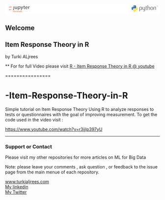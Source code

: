 
<img src="https://github.com/turkialjrees/Big-Data-ML/blob/master/img/fff.PNG">

## Welcome 

## Item Response Theory in R
by Turki ALjrees

** For for full Video please visit  <a href="https://www.youtube.com/watch?v=r3ijIp397yU">R - Item Response Theory in R @ youtube </a>  


================

# -Item-Response-Theory-in-R

Simple tutorial on  Item Response Theory Using R to analyze responses to tests or questionnaires with the goal of improving measurement.
To get the code used in the video visit  :

https://www.youtube.com/watch?v=r3ijIp397yU 

---

### Support or Contact

Please visit my other repositories for more articles on ML for Big Data 

Note: please leave your comments , ask question , or feedback to the issue page from the main menue of each repository.

<a href="https://turkialjrees.com">www.turkialjrees.com</a>
<br>
<a href="https://www.linkedin.com/in/taljrees/">My linkedin </a> 
<br>
<a href="https://twitter.com/turkialjrees">My Twitter </a> 
